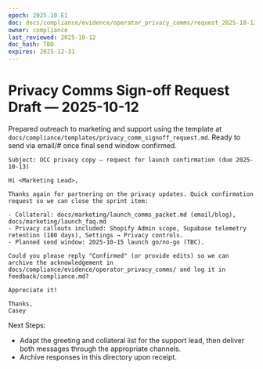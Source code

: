 ```yaml
---
epoch: 2025.10.E1
doc: docs/compliance/evidence/operator_privacy_comms/request_2025-10-12.md
owner: compliance
last_reviewed: 2025-10-12
doc_hash: TBD
expires: 2025-12-31
---
```


# Privacy Comms Sign-off Request Draft — 2025-10-12

Prepared outreach to marketing and support using the template at `docs/compliance/templates/privacy_comm_signoff_request.md`. Ready to send via email/# once final send window confirmed.

```
Subject: OCC privacy copy — request for launch confirmation (due 2025-10-13)

Hi <Marketing Lead>,

Thanks again for partnering on the privacy updates. Quick confirmation request so we can close the sprint item:

- Collateral: docs/marketing/launch_comms_packet.md (email/blog), docs/marketing/launch_faq.md
- Privacy callouts included: Shopify Admin scope, Supabase telemetry retention (180 days), Settings → Privacy controls.
- Planned send window: 2025-10-15 launch go/no-go (TBC).

Could you please reply "Confirmed" (or provide edits) so we can archive the acknowledgement in docs/compliance/evidence/operator_privacy_comms/ and log it in feedback/compliance.md?

Appreciate it!

Thanks,
Casey
```

Next Steps:

- Adapt the greeting and collateral list for the support lead, then deliver both messages through the appropriate channels.
- Archive responses in this directory upon receipt.
